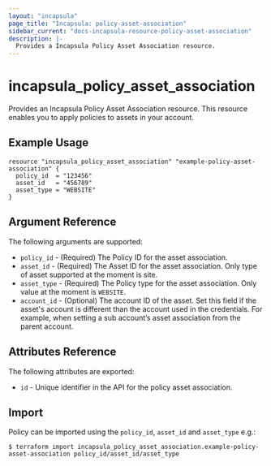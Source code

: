 ```yaml
---
layout: "incapsula"
page_title: "Incapsula: policy-asset-association"
sidebar_current: "docs-incapsula-resource-policy-asset-association"
description: |-
  Provides a Incapsula Policy Asset Association resource.
---
```


# incapsula_policy_asset_association

Provides an Incapsula Policy Asset Association resource. This resource enables you to apply policies to assets in your account.

## Example Usage

```hcl
resource "incapsula_policy_asset_association" "example-policy-asset-association" {
  policy_id  = "123456"
  asset_id   = "456789"
  asset_type = "WEBSITE"
}
```

## Argument Reference

The following arguments are supported:

* `policy_id` - (Required) The Policy ID for the asset association.
* `asset_id` - (Required) The Asset ID for the asset association. Only type of asset supported at the moment is site.
* `asset_type` - (Required) The Policy type for the asset association. Only value at the moment is `WEBSITE`.
* `account_id` - (Optional) The account ID of the asset. Set this field if the asset's account is different than the account used in the credentials. For example, when setting a sub account’s asset association from the parent account.

## Attributes Reference

The following attributes are exported:

* `id` - Unique identifier in the API for the policy asset association.

## Import

Policy can be imported using the `policy_id`, `asset_id` and `asset_type` e.g.:

```
$ terraform import incapsula_policy_asset_association.example-policy-asset-association policy_id/asset_id/asset_type
```

